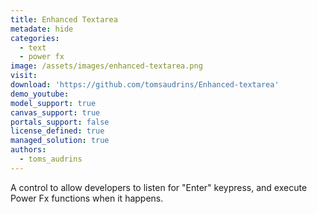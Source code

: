 ```yaml
---
title: Enhanced Textarea
metadate: hide
categories:
  - text
  - power fx
image: /assets/images/enhanced-textarea.png
visit: 
download: 'https://github.com/tomsaudrins/Enhanced-textarea'
demo_youtube: 
model_support: true
canvas_support: true
portals_support: false
license_defined: true
managed_solution: true
authors:
  - toms_audrins
---
```

A control to allow developers to listen for "Enter" keypress, and execute Power Fx functions when it happens.
